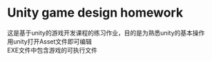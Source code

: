 # Unity game design homework  
这是基于unity的游戏开发课程的练习作业，目的是为熟悉unity的基本操作  
用unity打开Asset文件即可编辑  
EXE文件中包含游戏的可执行文件  
